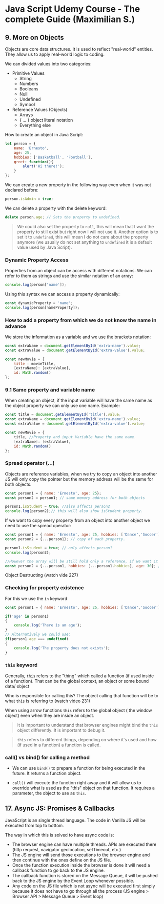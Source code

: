 # Java Script Udemy Course - The complete Guide (Maximilian S.)

## 9. More on Objects
Objects are core data structures. It is used to reflect "real-world" entities. They allow us to apply real-world logic to coding. 

We can divided values into two categories:
- Primitive Values
    - String
    - Numbers 
    - Booleans
    - Null
    - Undefined 
    - Symbol
- Reference Values (Objects)
    - Arrays
    - { ... } object literal notation
    - Everything else


How to create an object in Java Script:
```JavaScript
let person = {
    name: 'Ernesto', 
    age: 25, 
    hobbies: ['Basketball', 'Football'],
    greet: function(){
        alert('Hi there!');
    }
};
```
We can create a new property in the following way even when it was not declared before:
```JavaScript
person.isAdmin = true;
``` 
We can delete a property with the delete keyword:
```JavaScript
delete person.age; // Sets the property to undefined.
```
>We could also set the property to `null`, this will mean that I want the property to still exist but right now I will not use it. Another option is to set it to `undefined`, this will mean I do not care about the property anymore (we usually do not set anything to `undefined` it is a default value used by Java Script).

### Dynamic Property Access
Properties from an object can be access with different notations. We can refer to them as strings and use the similar notation of an array:
```JavaScript
console.log(person['name']);
```
Using this syntax we can access a property dynamically:
```JavaScript
const dynamicProperty = 'name';
console.log(person[nameProperty]);
``` 
### How to add a property from which we do not know the name in advance

We store the information as a variable and we use the brackets notation:
```JavaScript
const extraName = document.getElementById('extra-name').value;
const extraValue = document.getElementById('extra-value').value;

const newMovie = {
    title : movieTitle,
    [extraName]: [extraValue],
    id: Math.random()
};
```
### 9.1 Same property and variable name

When creating an object, if the input variable will have the same name as the object property we can only use one name. Example:

```JavaScript
const title = document.getElementById('title').value;
const extraName = document.getElementById('extra-name').value;
const extraValue = document.getElementById('extra-value').value;

const newMovie = {
    title, //Property and input Variable have the same name.
    [extraName]: [extraValue],
    id: Math.random()
};
```

### Spread operator (...)

Objects are reference variables, when we try to copy an object into another JS will only copy the pointer but the memory address will be the same for both objects.

```JavaScript
const person1 = { name: 'Ernesto', age: 25};
const person2 = person1; // same memory address for both objects

person1.isStudent = true; //also affects person2
console.log(person2);// this will also show isStudent property.
```

If we want to copy every property from an object into another object we need to use the spread operator:

```JavaScript
const person1 = { name: 'Ernesto', age: 25, hobbies: ['Dance','Soccer']};
const person2 = {...person1}; // copy of each property.

person1.isStudent = true; // only affects person1
console.log(person2);

//However the array will be still hold only a reference, if we want it to be a real copy we use the following notation:
const person2 = {...person1, hobbies: [...person1.hobbies], age: 30}; //We can even assign a new value for any property (as in age).
```

Object Destructing (watch vide 227)

### Checking for property existence

For this we use the `in` keyword

```JavaScript
const person1 = { name: 'Ernesto', age: 25, hobbies: ['Dance','Soccer']};

if('age' in person1)
{
    console.log('There is an age');
}
// Alternatively we could use:
if(person1.age === undefined)
{
    console.log('The property does not exists');
}
```

### `this` keyword

Generally, `this` refers to the "thing" which called a function (if used inside of a function). That can be the global context, an object or some bound data/ object
 
Who is responsible for calling this? The object calling that function will be to what `this` is referring to (watch video 231)

When using arrow functions `this` refers to the global object ( the window object) even when they are inside an object.

>It is important to understand that browser engines might bind the `this` object differently. It is important to debug it. 

>`this` refers to different things, depending on where it's used and how (if used in a function) a function is called.

### call() vs bind() for calling a method

- We can use `bind()` to prepare a function for being executed in the future. It returns a function object.

- `call()` will execute the function right away and it will allow us to override what is used as the "this" object on that function. It requires a parameter, the object to use as `this`.


## 17. Async JS: Promises & Callbacks
JavaScript is an single thread language. The code in Vanilla JS will be executed from top to bottom.

The way in which this is solved to have async code is:
- The browser engine can have multiple threads. APIs are executed there (http request, navigator geolocation, setTimeout, etc.)
- The JS engine will send those executions to the browser engine and then continue with the ones define on the JS file.
- Once the function execution inside the browser is done it will need a callback function to go back to the JS engine.
- The callback function is stored on the Message Queue, it will be pushed back to the JS engine by the Event Loop whenever possible.
- Any code on the JS file which is not async will be executed first simply because it does not have to go through all the process (JS engine > Browser API > Message Queue > Event loop)